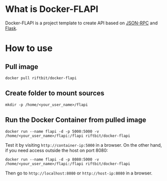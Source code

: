 # What is Docker-FLAPI
Docker-FLAPI is a project template to create API based on [JSON-RPC](http://www.jsonrpc.org/specification) and [Flask](http://flask.pocoo.org/).

# How to use
## Pull image
```
docker pull riftbit/docker-flapi
```

## Create folder to mount sources
```
mkdir -p /home/<your_user_name>/flapi
```

## Run the Docker Container from pulled image
```
docker run --name flapi -d -p 5000:5000 -v /home/<your_user_name>/flapi:/flapi riftbit/docker-flapi
```

Test it by visiting `http://container-ip:5000` in a browser. On the other hand, if you need access outside the host on port 8080:
```
docker run --name flapi -d -p 8080:5000 -v /home/<your_user_name>/flapi:/flapi riftbit/docker-flapi
```

Then go to `http://localhost:8080` or `http://host-ip:8080` in a browser.
```
